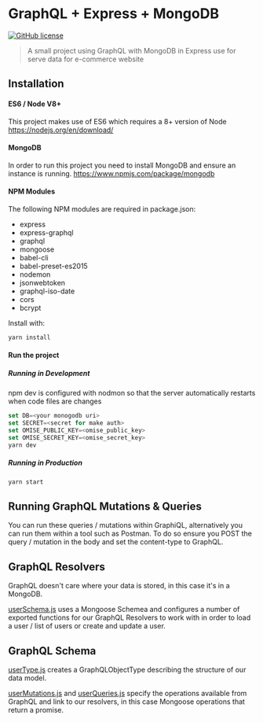 # GraphQL + Express + MongoDB 
[![GitHub license](https://img.shields.io/github/license/sushingg/Graphql-Api.svg)](https://github.com/sushingg/Graphql-Api/blob/master/LICENSE)

> A small project using GraphQL with MongoDB in Express
> use for serve data for e-commerce website

## Installation

#### ES6 / Node V8+
This project makes use of ES6 which requires a 8+ version of Node https://nodejs.org/en/download/

#### MongoDB
In order to run this project you need to install MongoDB and ensure an instance is running.
https://www.npmjs.com/package/mongodb

#### NPM Modules
The following NPM modules are required in package.json:

* express
* express-graphql
* graphql
* mongoose
* babel-cli
* babel-preset-es2015
* nodemon
* jsonwebtoken
* graphql-iso-date
* cors
* bcrypt

Install with:

```js
yarn install
```

#### Run the project

##### Running in Development
npm dev is configured with nodmon so that the server automatically restarts when code files are changes
```js
set DB=<your monogodb uri>
set SECRET=<secret for make auth>
set OMISE_PUBLIC_KEY=<omise_public_key>
set OMISE_SECRET_KEY=<omise_secret_key>
yarn dev

```

##### Running in Production
```js
yarn start
```


## Running GraphQL Mutations & Queries
You can run these queries / mutations within GraphiQL, alternatively you can run them within a tool such as Postman. To do so ensure you POST the query / mutation in the body and set the content-type to GraphQL.

## GraphQL Resolvers
GraphQL doesn't care where your data is stored, in this case it's in a MongoDB.

[userSchema.js](src/models/user/userSchema.js) uses a Mongoose Schemea and configures a number of exported functions for our GraphQL Resolvers to work with in order to load a user / list of users or create and update a user.

## GraphQL Schema
[userType.js](src/models/user/userType.js) creates a GraphQLObjectType describing the structure of our data model.

[userMutations.js](src/models/user/userMutations.js) and [userQueries.js](src/models/user/userQueries.js) specify the operations available from GraphQL and link to our resolvers, in this case Mongoose operations that return a promise.
